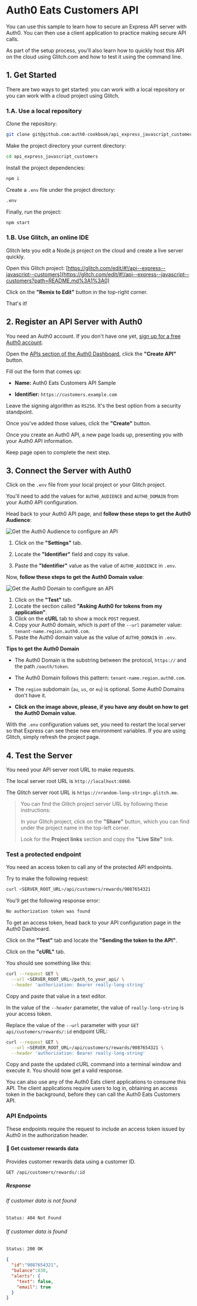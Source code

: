 # Auth0 Eats Customers API

You can use this sample to learn how to secure an Express API server with Auth0. You can then use a client application to practice making secure API calls.

As part of the setup process, you'll also learn how to quickly host this API on the cloud using Glitch.com and how to test it using the command line.

## 1. Get Started

There are two ways to get started: you can work with a local repository or you can work with a cloud project using Glitch.

### 1.A. Use a local repository

Clone the repository: 

```bash
git clone git@github.com:auth0-cookbook/api_express_javascript_customers.git
```

Make the project directory your current directory:

```bash
cd api_express_javascript_customers
```

Install the project dependencies:

```bash
npm i
```

Create a `.env` file under the project directory:

```bash
.env
```

Finally, run the project:

```bash
npm start
```

### 1.B. Use Glitch, an online IDE

Glitch lets you edit a Node.js project on the cloud and create a live server quickly.

Open this Glitch project: [https://glitch.com/edit/#!/api--express--javascript--customers](https://glitch.com/edit/#!/api--express--javascript--customers?path=README.md%3A1%3A0)

Click on the **"Remix to Edit"** button in the top-right corner.

That's it!

## 2. Register an API Server with Auth0

You need an Auth0 account. If you don't have one yet, [sign up for a free Auth0 account](https://auth0.com/signup).

Open the [APIs section of the Auth0 Dashboard](https://manage.auth0.com/#/apis), click the **"Create API"** button.

Fill out the form that comes up:

- **Name:** Auth0 Eats Customers API Sample

- **Identifier:** `https://customers.example.com`

Leave the signing algorithm as `RS256`. It's the best option from a security standpoint.

Once you've added those values, click the **"Create"** button.

Once you create an Auth0 API, a new page loads up, presenting you with your Auth0 API information.

Keep page open to complete the next step.

## 3. Connect the Server with Auth0

Click on the `.env` file from your local project or your Glitch project.

You'll need to add the values for `AUTH0_AUDIENCE` and `AUTH0_DOMAIN` from your Auth0 API configuration.

Head back to your Auth0 API page, and **follow these steps to get the Auth0 Audience**:

![Get the Auth0 Audience to configure an API](https://cdn.auth0.com/blog/complete-guide-to-user-authentication/get-the-auth0-audience.png)

1. Click on the **"Settings"** tab.

2. Locate the **"Identifier"** field and copy its value.

3. Paste the **"Identifier"** value as the value of `AUTH0_AUDIENCE` in `.env`.

Now, **follow these steps to get the Auth0 Domain value**:

![Get the Auth0 Domain to configure an API](https://cdn.auth0.com/blog/complete-guide-to-user-authentication/get-the-auth0-domain.png)

1. Click on the **"Test"** tab.
2. Locate the section called **"Asking Auth0 for tokens from my application"**.
3. Click on the **cURL** tab to show a mock `POST` request.
4. Copy your Auth0 domain, which is _part_ of the `--url` parameter value: `tenant-name.region.auth0.com`.
5. Paste the Auth0 domain value as the value of `AUTH0_DOMAIN` in `.env`.

**Tips to get the Auth0 Domain**

- The Auth0 Domain is the substring between the protocol, `https://` and the path `/oauth/token`.

- The Auth0 Domain follows this pattern: `tenant-name.region.auth0.com`.
 
- The `region` subdomain (`au`, `us`, or `eu`) is optional. Some Auth0 Domains don't have it.

- **Click on the image above, please, if you have any doubt on how to get the Auth0 Domain value**.

With the `.env` configuration values set, you need to restart the local server so that Express can see these new environment variables. If you are using Glitch, simply refresh the project page.

## 4. Test the Server

You need your API server root URL to make requests.

The local server root URL is `http://localhost:6060`.

The Glitch server root URL is `https://<random-long-string>.glitch.me`.

> You can find the Glitch project server URL by following these instructions:
>
> In your Glitch project, click on the **"Share"** button, which you can find under the project name in the top-left corner.
> 
> Look for the **Project links** section and copy the **"Live Site"** link.

### Test a protected endpoint

You need an access token to call any of the protected API endpoints.

Try to make the following request:

```bash
curl <SERVER_ROOT_URL>/api/customers/rewards/9087654321
```

You'll get the following response error:

```bash
No authorization token was found
```

To get an access token, head back to your API configuration page in the Auth0 Dashboard.

Click on the **"Test"** tab and locate the **"Sending the token to the API"**.

Click on the **"cURL"** tab.

You should see something like this:

```bash
curl --request GET \
  --url <SERVER_ROOT_URL>/path_to_your_api/ \
  --header 'authorization: Bearer really-long-string'
```

Copy and paste that value in a text editor.

In the value of the `--header` parameter, the value of `really-long-string` is your access token.

Replace the value of the `--url` parameter with your `GET api/customers/rewards/:id` endpoint URL:

```bash
curl --request GET \
  --url <SERVER_ROOT_URL>/api/customers/rewards/9087654321 \
  --header 'authorization: Bearer really-long-string'
```

Copy and paste the updated cURL command into a terminal window and execute it. You should now get a valid response.

You can also use any of the Auth0 Eats client applications to consume this API. The client applications require users to log in, obtaining an access token in the background, before they can call the Auth0 Eats Customers API.

### API Endpoints

These endpoints require the request to include an access token issued by Auth0 in the authorization header.

#### 🔐 Get customer rewards data

Provides customer rewards data using a customer ID.

```bash
GET /api/customers/rewards/:id
```

##### Response

###### If customer data is not found

```bash
Status: 404 Not Found
```

###### If customer data is found

```bash
Status: 200 OK
```

```json
{
  "id":"9087654321",
  "balance":830,
  "alerts": {
    "text": false,
    "email": true
  }
}
```
